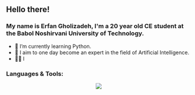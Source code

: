 ## Hello there!

<h3>My name is Erfan Gholizadeh, I'm a 20 year old CE student at the Babol Noshirvani University of Technology.</h3>

- 🌱 I’m currently learning Python.
- 🚀 I aim to one day become an expert in the field of Artificial Intelligence.
- 👨‍🎓 I 

<h3>Languages & Tools:</h3>  
<p align="center">
  <a href="https://skillicons.dev">
    <img src="https://skillicons.dev/icons?i=cpp,postgresql,js,html,css,vscode&theme=dark" />
  </a>
</p>
 
